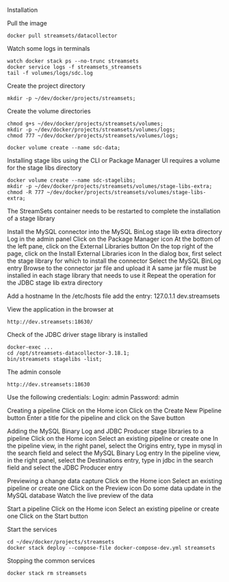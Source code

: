 Installation

Pull the image
```
docker pull streamsets/datacollector
```

Watch some logs in terminals
```
watch docker stack ps --no-trunc streamsets
docker service logs -f streamsets_streamsets
tail -f volumes/logs/sdc.log
```

Create the project directory
```
mkdir -p ~/dev/docker/projects/streamsets;
```

Create the volume directories
```
chmod g+s ~/dev/docker/projects/streamsets/volumes;
mkdir -p ~/dev/docker/projects/streamsets/volumes/logs;
chmod 777 ~/dev/docker/projects/streamsets/volumes/logs;

docker volume create --name sdc-data;
```

Installing stage libs using the CLI or Package Manager UI requires a volume for the stage libs directory
```
docker volume create --name sdc-stagelibs;
mkdir -p ~/dev/docker/projects/streamsets/volumes/stage-libs-extra;
chmod -R 777 ~/dev/docker/projects/streamsets/volumes/stage-libs-extra;
```
The StreamSets container needs to be restarted to complete the installation of a stage library

Install the MySQL connector into the MySQL BinLog stage lib extra directory
  Log in the admin panel
  Click on the Package Manager icon
  At the bottom of the left pane, click on the External Libraries button
  On the top right of the page, click on the Install External Libraries icon
  In the dialog box, first select the stage library for which to install the connector
    Select the MySQL BinLog entry
  Browse to the connector jar file and upload it
A same jar file must be installed in each stage library that needs to use it
Repeat the operation for the JDBC stage lib extra directory

Add a hostname
In the /etc/hosts file add the entry:
127.0.1.1 dev.streamsets

View the application in the browser at
```
http://dev.streamsets:18630/
```

Check of the JDBC driver stage library is installed
```
docker-exec ...
cd /opt/streamsets-datacollector-3.18.1;
bin/streamsets stagelibs -list;
```

The admin console
```
http://dev.streamsets:18630
```
Use the following credentials:
Login: admin
Password: admin

Creating a pipeline
  Click on the Home icon
  Click on the Create New Pipeline button
  Enter a title for the pipeline and click on the Save button

Adding the MySQL Binary Log and JDBC Producer stage libraries to a pipeline
  Click on the Home icon
  Select an existing pipeline or create one
  In the pipeline view, in the right panel, select the Origins entry, type in mysql in the search field and select the MySQL Binary Log entry
  In the pipeline view, in the right panel, select the Destinations entry, type in jdbc in the search field and select the JDBC Producer entry

Previewing a change data capture
  Click on the Home icon
  Select an existing pipeline or create one
  Click on the Preview icon
  Do some data update in the MySQL database
  Watch the live preview of the data

Start a pipeline
  Click on the Home icon
  Select an existing pipeline or create one
  Click on the Start button

Start the services
```  
cd ~/dev/docker/projects/streamsets
docker stack deploy --compose-file docker-compose-dev.yml streamsets
```

Stopping the common services
```  
docker stack rm streamsets
```
